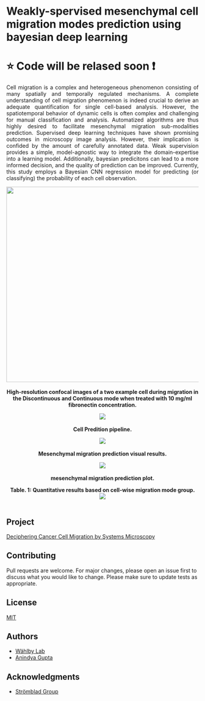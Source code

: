 # Weakly-spervised mesenchymal cell migration modes prediction using bayesian deep learning

# :star: Code will be relased soon :exclamation:
<p align="justify">
Cell migration is a complex and heterogeneous phenomenon consisting of many spatially and temporally regulated mechanisms. A complete understanding of cell migration phenomenon is indeed crucial to derive an adequate quantification for single cell-based analysis. However, the spatiotemporal behavior of dynamic cells is often complex and challenging for manual classification and analysis. Automatized algorithms are thus highly desired to facilitate mesenchymal migration sub-modalities prediction. Supervised deep learning techniques have shown promising outcomes in microscopy image analysis. However, their implication is confided by the amount of carefully annotated data. Weak supervision provides a simple, model-agnostic way to integrate the domain-expertise into a learning model. Additionally, bayesian predicitons can lead to a more informed decision, and the quality of prediction can be improved. Currently, this study employs a Bayesian CNN regression model for predicting (or classifying) the probability of each cell observation.
</p>

<p align="center">
  <img width="512" height="512" src="https://github.com/anindgupta/isbi2020/blob/master/paperImages/cell_migration_movement.gif">
  <br><br>
  <b>High-resolution confocal images of a two example cell during migration in the Discontinuous and Continuous mode 
    when treated with 10 mg/ml fibronectin concentration.</b><br>
</p>

<p align="center">
   <img src="https://github.com/anindgupta/isbi2020/blob/master/paperImages/r4.png">
  <br><br>
  <b>Cell Predition pipeline.</b><br>
</p>

<p align="center">
   <img src="https://github.com/anindgupta/isbi2020/blob/master/paperImages/r2.png">
  <br><br>
  <b>Mesenchymal migration prediction visual results.</b><br>
</p>

<p align="center">
   <img src="https://github.com/anindgupta/isbi2020/blob/master/paperImages/r1.png">
  <br><br>
  <b>mesenchymal migration prediction plot.</b><br>
</p>

<p align="center">
  <b>Table. 1: Quantitative results based on cell-wise migration mode group.</b><br>
  
   <img src="https://github.com/anindgupta/isbi2020/blob/master/paperImages/table_image.png">
  <br><br>
</p>


## Project
[Deciphering Cancer Cell Migration by Systems Microscopy](https://sysmic.ki.se) 


## Contributing
Pull requests are welcome. For major changes, please open an issue first to 
discuss what you would like to change. Please make sure to update tests as appropriate.

## License
[MIT](https://choosealicense.com/licenses/mit/) 

## Authors

* [Wählby Lab](http://user.it.uu.se/~cli05194/research_n_support.html)
* [Anindya Gupta](https://www.it.uu.se/katalog/anigu165)

## Acknowledgments

* [Strömblad Group](https://ki.se/en/bionut/cell-biology-of-cancer-staffan-stromblad-0)
